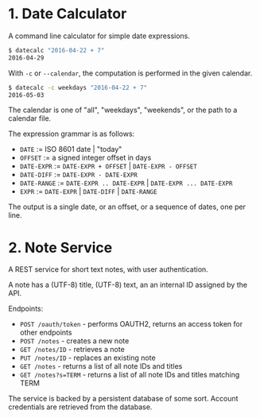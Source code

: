 # 1. Date Calculator

A command line calculator for simple date expressions.

```sh
$ datecalc "2016-04-22 + 7"
2016-04-29
```

With `-c` or `--calendar`, the computation is performed in the given calendar.

```sh
$ datecalc -c weekdays "2016-04-22 + 7"
2016-05-03
```

The calendar is one of "all", "weekdays", "weekends", or the path to a calendar file.

The expression grammar is as follows:

- `DATE` := ISO 8601 date | "today"
- `OFFSET` := a signed integer offset in days
- `DATE-EXPR` := `DATE-EXPR + OFFSET` | `DATE-EXPR - OFFSET` 
- `DATE-DIFF` := `DATE-EXPR - DATE-EXPR`
- `DATE-RANGE` := `DATE-EXPR .. DATE-EXPR` | `DATE-EXPR ... DATE-EXPR`
- `EXPR` := `DATE-EXPR` | `DATE-DIFF` | `DATE-RANGE`

The output is a single date, or an offset, or a sequence of dates, one per line.


# 2. Note Service

A REST service for short text notes, with user authentication.

A note has a (UTF-8) title, (UTF-8) text, an an internal ID assigned by the API.

Endpoints:

- `POST /oauth/token` - performs OAUTH2, returns an access token for other endpoints
- `POST /notes` - creates a new note
- `GET /notes/ID` - retrieves a note
- `PUT /notes/ID` - replaces an existing note
- `GET /notes` - returns a list of all note IDs and titles
- `GET /notes?s=TERM` - returns a list of all note IDs and titles matching TERM

The service is backed by a persistent database of some sort. Account credentials are retrieved from the database.
